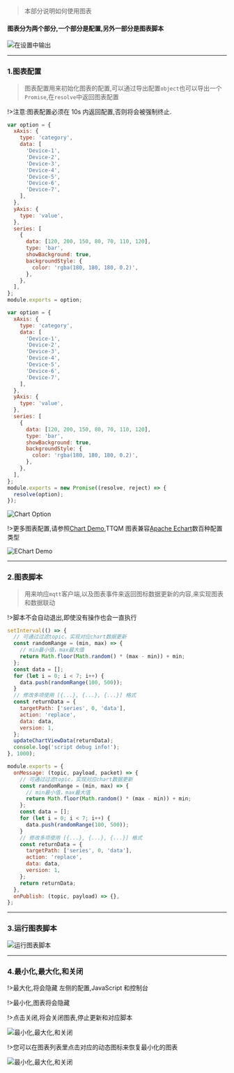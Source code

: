 > 本部分说明如何使用图表

#### 图表分为两个部分,一个部分是配置,另外一部分是图表脚本

![在设置中输出](../_media/chart-view-usage-1.jpg ':size=600')

---

### 1.图表配置

> 图表配置用来初始化图表的配置,可以通过导出配置`object`也可以导出一个`Promise`,在`resolve`中返回图表配置

!>注意:图表配置必须在 10s 内返回配置,否则将会被强制终止.

<!-- tabs:start -->
<!-- tab:同步返回 -->

```javascript
var option = {
  xAxis: {
    type: 'category',
    data: [
      'Device-1',
      'Device-2',
      'Device-3',
      'Device-4',
      'Device-5',
      'Device-6',
      'Device-7',
    ],
  },
  yAxis: {
    type: 'value',
  },
  series: [
    {
      data: [120, 200, 150, 80, 70, 110, 120],
      type: 'bar',
      showBackground: true,
      backgroundStyle: {
        color: 'rgba(180, 180, 180, 0.2)',
      },
    },
  ],
};
module.exports = option;
```

<!-- tab:异步返回 -->

```javascript
var option = {
  xAxis: {
    type: 'category',
    data: [
      'Device-1',
      'Device-2',
      'Device-3',
      'Device-4',
      'Device-5',
      'Device-6',
      'Device-7',
    ],
  },
  yAxis: {
    type: 'value',
  },
  series: [
    {
      data: [120, 200, 150, 80, 70, 110, 120],
      type: 'bar',
      showBackground: true,
      backgroundStyle: {
        color: 'rgba(180, 180, 180, 0.2)',
      },
    },
  ],
};
module.exports = new Promise((resolve, reject) => {
  resolve(option);
});
```

<!-- tab:初始化图表 -->

![Chart Option](../_media/chart-option.jpg ':size=500')

<!-- tabs:end -->

!>更多图表配置,请参照[Chart Demo](https://echarts.apache.org/examples/zh/index.html#chart-type-line),TTQM 图表兼容[Apache Echart](https://echarts.apache.org/zh/index.html)数百种配置类型

![EChart Demo](../_media/echart-demo.jpg ':size=500')

---

### 2.图表脚本

> 用来响应`mqtt`客户端,以及图表事件来返回图标数据更新的内容,来实现图表和数据联动

!>脚本不会自动退出,即使没有操作也会一直执行

```javascript
setInterval(() => {
  // 可通过过滤topic，实现对应chart数据更新
  const randomRange = (min, max) => {
    // min最小值，max最大值
    return Math.floor(Math.random() * (max - min)) + min;
  };
  const data = [];
  for (let i = 0; i < 7; i++) {
    data.push(randomRange(100, 500));
  }
  // 修改多项使用 [{...}, {...}, {...}] 格式
  const returnData = {
    targetPath: ['series', 0, 'data'],
    action: 'replace',
    data: data,
    version: 1,
  };
  updateChartViewData(returnData);
  console.log('script debug info!');
}, 1000);

module.exports = {
  onMessage: (topic, payload, packet) => {
    // 可通过过滤topic，实现对应chart数据更新
    const randomRange = (min, max) => {
      // min最小值，max最大值
      return Math.floor(Math.random() * (max - min)) + min;
    };
    const data = [];
    for (let i = 0; i < 7; i++) {
      data.push(randomRange(100, 500));
    }
    // 修改多项使用 [{...}, {...}, {...}] 格式
    const returnData = {
      targetPath: ['series', 0, 'data'],
      action: 'replace',
      data: data,
      version: 1,
    };
    return returnData;
  },
  onPublish: (topic, payload) => {},
};
```

---

### 3.运行图表脚本

![运行图表脚本](../_media/chart-view-usage-2.jpg ':size=600')

---

### 4.最小化,最大化,和关闭

!>最大化,将会隐藏 左侧的配置,JavaScript 和控制台

!>最小化,图表将会隐藏

!>点击关闭,将会关闭图表,停止更新和对应脚本

![最小化,最大化,和关闭](../_media/chart-view-usage-3.jpg ':size=600')

!>您可以在图表列表里点击对应的动态图标来恢复最小化的图表

![最小化,最大化,和关闭](../_media/chart-view-usage-4.jpg ':size=600')
